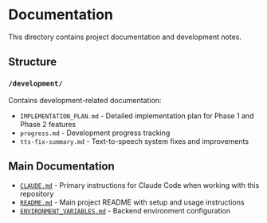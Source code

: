 # Documentation

This directory contains project documentation and development notes.

## Structure

### `/development/`
Contains development-related documentation:

- `IMPLEMENTATION_PLAN.md` - Detailed implementation plan for Phase 1 and Phase 2 features
- `progress.md` - Development progress tracking
- `tts-fix-summary.md` - Text-to-speech system fixes and improvements

## Main Documentation

- [`CLAUDE.md`](../CLAUDE.md) - Primary instructions for Claude Code when working with this repository
- [`README.md`](../README.md) - Main project README with setup and usage instructions
- [`ENVIRONMENT_VARIABLES.md`](../apps/api/ENVIRONMENT_VARIABLES.md) - Backend environment configuration